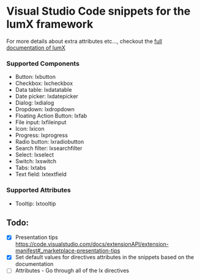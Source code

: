 # Visual Studio Code snippets for the lumX framework

For more details about extra attributes etc..., checkout the [full documentation of lumX](http://ui.lumapps.com/)

### Supported Components

- Button: lxbutton
- Checkbox: lxcheckbox
- Data table: lxdatatable
- Date picker: lxdatepicker
- Dialog: lxdialog
- Dropdown: lxdropdown
- Floating Action Button: lxfab
- File input: lxfileinput
- Icon: lxicon
- Progress: lxprogress
- Radio button: lxradiobutton
- Search filter: lxsearchfilter
- Select: lxselect
- Switch: lxswitch
- Tabs: lxtabs
- Text field: lxtextfield

### Supported Attributes

- Tooltip: lxtooltip


## Todo:

- [x] Presentation tips https://code.visualstudio.com/docs/extensionAPI/extension-manifest#_marketplace-presentation-tips
- [x] Set default values for directives attributes in the snippets based on the documentation
- [ ] Attributes - Go through all of the lx directives
